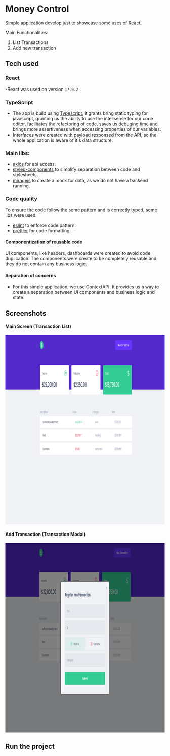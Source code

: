 # Money Control

Simple application develop just to showcase some uses of React.

Main Functionalities: 
  
  1. List Transactions
  2. Add new transaction
  
## Tech used

### React
  -React was used on version `17.0.2`

### TypeScript

- The app is build using [Typescript](https://www.typescriptlang.org/), it grants bring static typing for javascript, granting us the ability to use the intelisense for our code editor, facilitates the refactoring of code, saves us debuging time and brings more assertiveness when accessing properties of our variables.
- Interfaces were created with payload responsed from the API, so the whole application is aware of it's data structure.

### Main libs:

- [axios](https://github.com/axios/axios) for api access.
- [styled-components](https://styled-components.com/) to simplify separation between code and stylesheets.
- [miragejs](https://miragejs.com/) to create a mock for data, as we do not have a backend running.
  
### Code quality

To ensure the code follow the some pattern and is correctly typed, some libs were used:

- [eslint](https://eslint.org/) to enforce code pattern.
- [prettier](https://prettier.io/) for code formatting.


#### Componentization of reusable code

UI components, like headers, dashboards were created to avoid code duplication. The components were create to be completely reusable and they do not contain any business logic.

#### Separation of concerns

- For this simple application, we use ContextAPI. It provides us a way to create a separation between UI components and business logic and state.


## Screenshots
#### Main Screen (Transaction List)
<img src="https://github.com/jordanboaz/moneycontrol/blob/main/src/assets/mainpage.png" height="600px" width="1080px" />

#### Add Transaction (Transaction Modal)
<img src="https://github.com/jordanboaz/moneycontrol/blob/main/src/assets/newtransaction.png" height="600px" width="1080px" />

## Run the project


